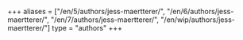 +++
aliases = ["/en/5/authors/jess-maertterer/", "/en/6/authors/jess-maertterer/", "/en/7/authors/jess-maertterer/", "/en/wip/authors/jess-maertterer/"]
type = "authors"
+++
